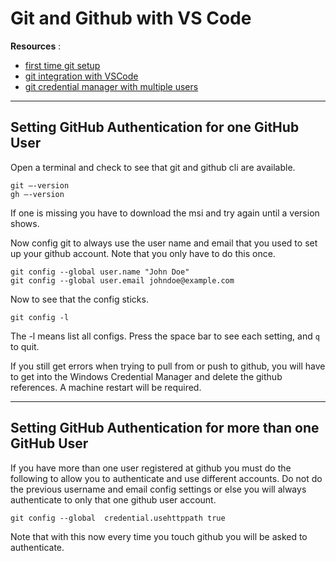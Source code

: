 # Git and Github with VS Code

**Resources** :

- [first time git setup](https://git-scm.com/book/en/v2/Getting-Started-First-Time-Git-Setup)
- [git integration with VSCode](https://code.visualstudio.com/docs/editor/versioncontrol#_git-support)
- [git credential manager with multiple users](https://github.com/git-ecosystem/git-credential-manager/blob/main/docs/multiple-users.md)

----

## Setting GitHub Authentication for one GitHub User

Open a terminal and check to see that git and github cli are available.

```script
git –-version
gh –-version
```

If one is missing you have to download the msi and try again until a version shows.

Now config git to always use the user name and email that you used to set up your github account. Note that you only have to do this once.

```script
git config --global user.name "John Doe"
git config --global user.email johndoe@example.com
```
Now to see that the config sticks.

```script
git config -l
```

The -l means list all configs. Press the space bar to see each setting, and `q` to quit.

If you still get errors when trying to pull from or push to github, you will have to get into the Windows Credential Manager and delete the github references. A machine restart will be required.

----

## Setting GitHub Authentication for more than one GitHub User

If you have more than one user registered at github you must do the following to allow you to authenticate and use different accounts. Do not do the previous username and email config settings or else you will always authenticate to only that one github user account.

```script
git config --global  credential.usehttppath true
```

Note that with this now every time you touch github you will be asked to authenticate.


